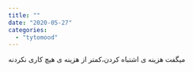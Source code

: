 ```yaml
---
title: ""
date: "2020-05-27"
categories: 
  - "tytomood"
---
```


میگفت هزینه ی اشتباه کردن،کمتر از هزینه ی هیچ کاری نکردنه
